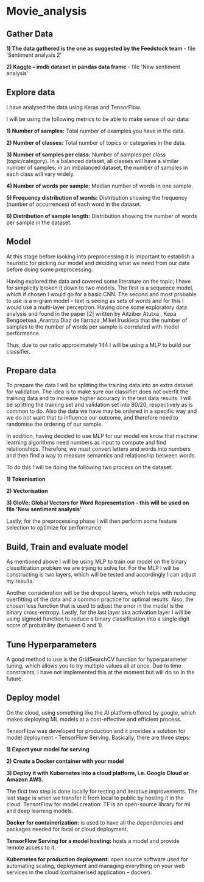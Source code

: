 # Movie_analysis
## Gather Data

**1) The data gathered is the one as suggested by the Feedstock team** - file 'Sentiment analysis 2'

**2) Kaggle – imdb dataset in pandas data frame** - file 'New sentiment analysis'

## Explore data

I have analysed the data using Keras and TensorFlow.

I will be using the following metrics to be able to make sense of our data:

**1)	Number of samples:** Total number of examples you have in the data.

**2)	Number of classes:** Total number of topics or categories in the data.

**3)	Number of samples per class:** Number of samples per class (topic/category). In a balanced dataset, all classes will have a similar number of samples; in an imbalanced dataset, the number of samples in each class will vary widely.

**4)	Number of words per sample:** Median number of words in one sample.

**5)	Frequency distribution of words:** Distribution showing the frequency (number of occurrences) of each word in the dataset.

**6)	Distribution of sample length:** Distribution showing the number of words per sample in the dataset.


## Model

At this stage before looking into preprocessing it is important to establish a heuristic for picking our model and deciding what we need from our data before doing some preprocessing.

Having explored the data and covered some literature on the topic, I have for simplicity broken it down to two models.  The first is a sequence model, which if chosen I would go for a basic CNN.  The second and most probable to use is a n-gram model – text is seeing as sets of words and for this I would use a multi-layer perceptron.  Having done some exploratory data analysis and found in the paper [2] written by Aitziber Atutxa , Kepa Bengoetxea ,Arantza Diaz de Ilarraza ,Mikel Iruskieta that the number of  samples to the number of words per sample is correlated with model performance.  

Thus, due to our ratio approximately 144 I will be using a MLP to build our classifier.

## Prepare data

To prepare the data I will be splitting the training data into an extra dataset for validation.  The idea is to make sure our classifier does not overfit the training data and to increase higher accuracy in the test data results.  I will be splitting the training set and validation set into 80/20, respectively as is common to do.  Also the data we have may be ordered in a specific way and we do not want that to influence our outcome, and therefore need to randomise the ordering of our sample.  

In addition, having decided to use MLP for our model we know that machine learning algorithms need numbers as input to compute and find relationships.  Therefore, we must convert letters and words into numbers and then find a way to measure semantics and relationship between words.

To do this I will be doing the following two process on the dataset:

**1)	Tokenisation**

**2)	Vectorisation**

**3) GloVe: Global Vectors for Word Representation - this will be used on file 'New sentiment analysis'**

Lastly, for the preprocessing phase I will then perform some feature selection to optimize for performance





## Build, Train and evaluate model

As mentioned above I will be using MLP to train our model on the binary classification problem we are trying to solve for.  For the MLP I will be constructing is two layers, which will be tested and accordingly I can adjust my results.

Another consideration will be the dropout layers, which helps with reducing overfitting of the data and a common practice for optimal results.  Also, the chosen loss function that is used to adjust the error in the model is the binary cross-entropy. Lastly, for the last layer aka activation layer I will be using sigmoid function to reduce a binary classification into a single digit score of probability (between 0 and 1).  



## Tune Hyperparameters

A good method to use is the GridSearchCV function for hyperparameter tuning, which allows you to try multiple values all at once.  Due to time constraints, I have not implemented this at the moment but will do so in the future.

## Deploy model

On the cloud, using something like the AI platform offered by google, which makes deploying ML models at a cost-effective and efficient process.

TensorFlow was developed for production and it provides a solution for model deployment - TensorFlow Serving. Basically, there are three steps:

**1)	Export your model for serving**

**2)	Create a Docker container with your model**

**3)	Deploy it with Kubernetes into a cloud platform, i.e. Google Cloud or Amazon AWS.**

The first two step is done locally for testing and iterative improvements.  The last stage is when we transfer it from local to public by hosting it in the cloud.
TensorFlow for model creation: TF is an open-source library for ml and deep learning models.

**Docker for containerization:** is used to have all the dependencies and packages needed for local or cloud deployment.

**TensorFlow Serving for a model hosting:**  hosts a model and provide remote access to it.

**Kubernetes for production deployment:**  open source software used for automating scaling, deployment and managing everything on your web services in the cloud (containerised application – docker).

